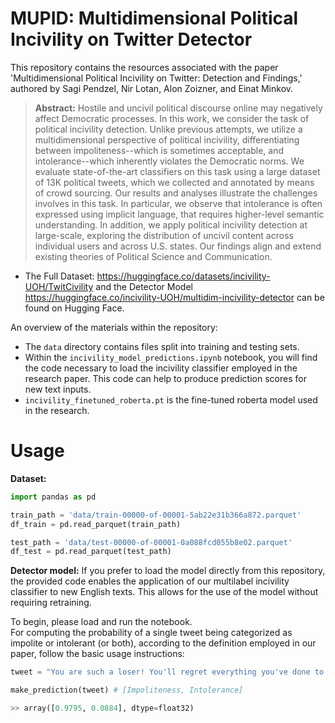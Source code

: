 
# MUPID: Multidimensional Political Incivility on Twitter Detector
This repository contains the resources associated with the paper 'Multidimensional Political Incivility on Twitter: Detection and Findings,' authored by Sagi Pendzel, Nir Lotan, Alon Zoizner, and Einat Minkov.

> __Abstract:__
> Hostile and uncivil political discourse online may negatively affect Democratic processes. In this work, we consider the task of political incivility detection. Unlike previous attempts, we utilize a multidimensional perspective of political incivility, differentiating between impoliteness--which is sometimes acceptable, and intolerance--which inherently violates the Democratic norms. We evaluate state-of-the-art classifiers on this task using a large dataset of 13K political tweets, which we collected and annotated by means of crowd sourcing. Our results and analyses illustrate the challenges involves in this task. In particular, we observe that intolerance is often expressed using implicit language, that requires higher-level semantic understanding. In addition, we apply political incivility detection at large-scale, exploring the distribution of uncivil content across individual users and across U.S. states. Our findings align and extend existing theories of Political Science and Communication.

* The Full Dataset: https://huggingface.co/datasets/incivility-UOH/TwitCivility and the Detector Model https://huggingface.co/incivility-UOH/multidim-incivility-detector can be found on Hugging Face.

An overview of the materials within the repository:
* The `data` directory contains files split into training and testing sets.
*	Within the `incivility_model_predictions.ipynb` notebook, you will find the code necessary to load the incivility classifier employed in the research paper. This code can help to produce prediction scores for new text inputs.
*	`incivility_finetuned_roberta.pt` is the fine-tuned roberta model used in the research.


# Usage
**Dataset:**
```python
import pandas as pd

train_path = 'data/train-00000-of-00001-5ab22e31b366a872.parquet'
df_train = pd.read_parquet(train_path)

test_path = 'data/test-00000-of-00001-0a088fcd055b8e02.parquet'
df_test = pd.read_parquet(test_path)
```

**Detector model:**
If you prefer to load the model directly from this repository, the provided code enables the application of our multilabel incivility classifier to new English texts. This allows for the use of the model without requiring retraining.

To begin, please load and run the notebook.</br>
For computing the probability of a single tweet being categorized as impolite or intolerant (or both), according to the definition employed in our paper, follow the basic usage instructions:

```python
tweet = "You are such a loser! You'll regret everything you've done to me!"

make_prediction(tweet) # [Impoliteness, Intolerance]
```
```python
>> array([0.9795, 0.0884], dtype=float32)  
```
